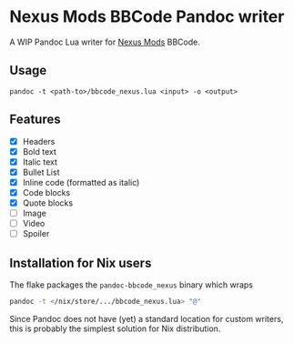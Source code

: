 # Nexus Mods BBCode Pandoc writer

A WIP Pandoc Lua writer for [Nexus Mods][nexus] BBCode.

[nexus]: https://nexusmods.com

## Usage

```shell
pandoc -t <path-to>/bbcode_nexus.lua <input> -o <output>
```

## Features

- [x] Headers
- [x] Bold text
- [x] Italic text
- [x] Bullet List
- [x] Inline code (formatted as italic)
- [x] Code blocks
- [x] Quote blocks
- [ ] Image
- [ ] Video
- [ ] Spoiler

## Installation for Nix users

The flake packages the `pandoc-bbcode_nexus` binary
which wraps

```bash
pandoc -t </nix/store/.../bbcode_nexus.lua> "@"
```

Since Pandoc does not have (yet) a standard location for custom writers,
this is probably the simplest solution for Nix distribution.
